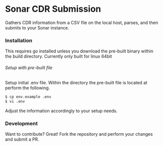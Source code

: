 # Sonar CDR Submission

Gathers CDR information from a CSV file on the local host, parses, and then submits to your Sonar instance.

### Installation

This requires go installed unless you download the pre-built binary within the build directory. Currently only built for linux 64bit

###### Setup with pre-built file
Setup initial .env file. Within the directory the pre-built file is located at perform the following.

```sh
$ cp env.example .env
$ vi .env
```
Adjust the information accordingly to your setup needs.

### Development

Want to contribute? Great! Fork the repository and perform your changes and submit a PR.